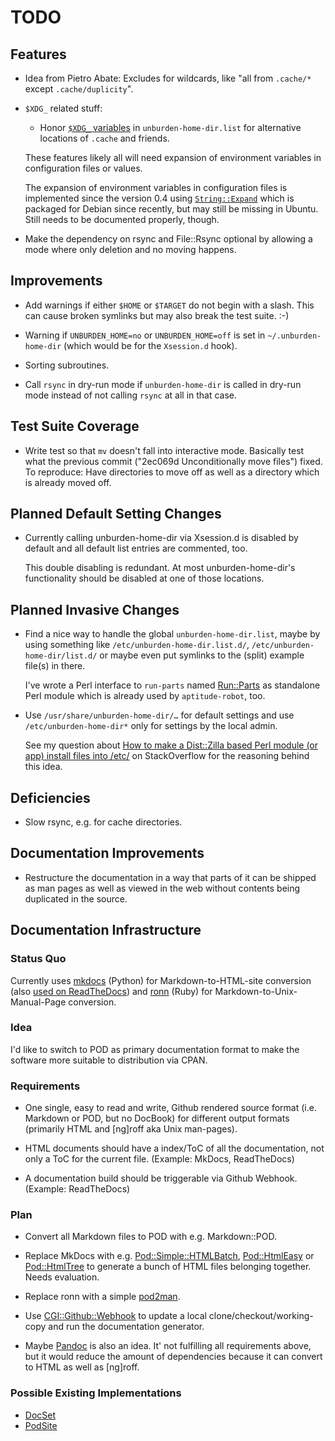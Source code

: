 TODO
====

Features
--------

* Idea from Pietro Abate: Excludes for wildcards, like "all from
  `.cache/*` except `.cache/duplicity`".

* `$XDG_` related stuff:

  * Honor
    [`$XDG_` variables](https://specifications.freedesktop.org/basedir-spec/basedir-spec-latest.html#variables)
    in `unburden-home-dir.list` for alternative locations of `.cache`
    and friends.

  These features likely all will need expansion of environment
  variables in configuration files or values.

  The expansion of environment variables in configuration files is
  implemented since the version 0.4 using
  [`String::Expand`](https://metacpan.org/pod/String::Expand) which is
  packaged for Debian since recently, but may still be missing in
  Ubuntu. Still needs to be documented properly, though.

* Make the dependency on rsync and File::Rsync optional by allowing a
  mode where only deletion and no moving happens.

Improvements
------------

* Add warnings if either `$HOME` or `$TARGET` do not begin with a
  slash. This can cause broken symlinks but may also break the test
  suite. :-)

* Warning if `UNBURDEN_HOME=no` or `UNBURDEN_HOME=off` is set in
  `~/.unburden-home-dir` (which would be for the `Xsession.d` hook).

* Sorting subroutines.

* Call `rsync` in dry-run mode if `unburden-home-dir` is called in
  dry-run mode instead of not calling `rsync` at all in that case.

Test Suite Coverage
-------------------

* Write test so that `mv` doesn't fall into interactive mode. Basically
  test what the previous commit ("2ec069d Unconditionally move files")
  fixed. To reproduce: Have directories to move off as well as a
  directory which is already moved off.

Planned Default Setting Changes
-------------------------------

* Currently calling unburden-home-dir via Xsession.d is disabled by
  default and all default list entries are commented, too.

  This double disabling is redundant. At most unburden-home-dir's
  functionality should be disabled at one of those locations.

Planned Invasive Changes
------------------------

* Find a nice way to handle the global `unburden-home-dir.list`, maybe
  by using something like `/etc/unburden-home-dir.list.d/`,
  `/etc/unburden-home-dir/list.d/` or maybe even put symlinks to the
  (split) example file(s) in there.

  I've wrote a Perl interface to `run-parts` named
  [Run::Parts](https://metacpan.org/release/Run-Parts) as standalone
  Perl module which is already used by `aptitude-robot`, too.

* Use `/usr/share/unburden-home-dir/…` for default settings and use
  `/etc/unburden-home-dir*` only for settings by the local admin.

  See my question about
  [How to make a Dist::Zilla based Perl module (or app) install files into /etc/](https://stackoverflow.com/questions/26041056)
  on StackOverflow for the reasoning behind this idea.

Deficiencies
------------

* Slow rsync, e.g. for cache directories.

Documentation Improvements
--------------------------

* Restructure the documentation in a way that parts of it can be
  shipped as man pages as well as viewed in the web without contents
  being duplicated in the source.

Documentation Infrastructure
----------------------------

### Status Quo

Currently uses [mkdocs](http://www.mkdocs.org/) (Python) for
Markdown-to-HTML-site conversion (also
[used on ReadTheDocs](https://unburden-home-dir.readthedocs.io/)) and
[ronn](https://rtomayko.github.io/ronn/) (Ruby) for
Markdown-to-Unix-Manual-Page conversion.

### Idea

I'd like to switch to POD as primary documentation format to make the
software more suitable to distribution via CPAN.

### Requirements

* One single, easy to read and write, Github rendered source format
  (i.e. Markdown or POD, but no DocBook) for different output formats
  (primarily HTML and [ng]roff aka Unix man-pages).

* HTML documents should have a index/ToC of all the documentation, not
  only a ToC for the current file. (Example: MkDocs, ReadTheDocs)

* A documentation build should be triggerable via Github
  Webhook. (Example: ReadTheDocs)

### Plan

* Convert all Markdown files to POD with e.g. Markdown::POD.

* Replace MkDocs with e.g. [Pod::Simple::HTMLBatch](https://metacpan.org/pod/Pod::Simple::HTMLBatch),
  [Pod::HtmlEasy](https://metacpan.org/pod/Pod::HtmlEasy) or
  [Pod::HtmlTree](https://metacpan.org/pod/Pod::HtmlTree) to generate
  a bunch of HTML files belonging together. Needs evaluation.

* Replace ronn with a simple [pod2man](https://metacpan.org/pod/pod2man).

* Use
  [CGI::Github::Webhook](https://metacpan.org/pod/CGI::Github::Webhook)
  to update a local clone/checkout/working-copy and run the
  documentation generator.

* Maybe [Pandoc](http://pandoc.org/) is also an idea. It' not
  fulfilling all requirements above, but it would reduce the amount of
  dependencies because it can convert to HTML as well as [ng]roff.

### Possible Existing Implementations

* [DocSet](https://metacpan.org/pod/DocSet)
* [PodSite](https://metacpan.org/pod/Pod::Site)
